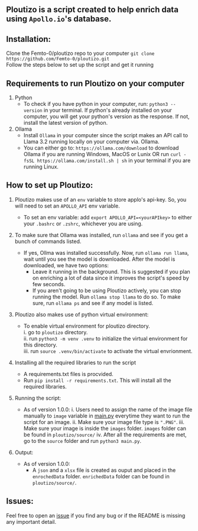 ## Ploutizo is a script created to help enrich data using `Apollo.io`'s database. 

## Installation: 

Clone the Femto-0/ploutizo repo to your computer
`git clone https://github.com/Femto-0/ploutizo.git`
<br>Follow the steps below to set up the script and get it running

## Requirements to run Ploutizo on your computer

  1. Python
     - To check if you have python in your computer, run: `python3 --version` in your terminal. If python's already installed on your computer, you will get your python's version as the response.
       If not, install the latest version of python.
  2. Ollama
     - Install `Ollama` in your computer since the script makes an API call to Llama 3.2 running locally on your computer via. Ollama.
     - You can either go to: `https://ollama.com/download` to download Ollama if you are running Windows, MacOS or Lunix OR run `curl -fsSL https://ollama.com/install.sh | sh` in your terminal if you are running Linux.

  ## How to set up Ploutizo:  

  1. Ploutizo makes use of an `env` variable to store applo's api-key. So, you will need to set an `APOLLO_API` env variable.
     - To set an env variable: add `export APOLLO_API=<yourAPIkey>` to either your `.bashrc` or `.zshrc`, whichever you are using.
    
  2. To make sure that Ollama was installed, run `ollama` and see if you get a bunch of commands listed.
     - If yes, Ollma was installed successfully. Now, run `ollama run llama`, wait until you see the model is downloaded. After the model is downloaded, we have two options:<br>
       - Leave it running in the background. This is suggested if you plan on enriching a lot of data since it improves the script's speed by few seconds.<br>
       - If you aren't going to be using Ploutizo actively, you can stop running the model. Run `ollama stop llama` to do so. To make sure, run `ollama ps` and see if any model is listed.<br>
       
  3. Ploutizo also makes use of python virtual environment:
     - To enable virtual environment for ploutizo directory.<br>
       i. go to `ploutizo` directory.<br>
       ii. run `python3 -m venv .venv` to initialize the virtual environment for this directory.<br>
       iii. run `source .venv/bin/activate` to activate the virtual envrionment.<br>

  4. Installing all the required libraries to run the script
     - A requirements.txt files is procvided.
     - Run `pip install -r requirements.txt`. This will install all the required libraries.
       
  5. Running the script:
     - As of version 1.0.0:
       i. Users need to assign the name of the image file manually to `image` variable in [main.py](https://github.com/Femto-0/ploutizo/blob/master/source/main.py) everytime they want to run the script for an image.
       ii. Make sure your image file type is `".PNG"`.
       iii. Make sure your image is inside the `images` folder. `images` folder can be found in `ploutizo/source/`
       iv. After all the requirements are met, go to the `source` folder and run `python3 main.py`.
       
  6. Output:
     - As of version 1.0.0:<br>
       - A `json` and a `xlsx` file is created as ouput and placed in the `enrochedData` folder. `enrichedData` folder can be found in `ploutizo/source/`.

## Issues: 

Feel free to open an [issue](https://github.com/Femto-0/ploutizo/issues) if you find any bug or if the README is missing any important detail. 
